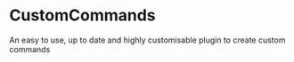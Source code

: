 # CustomCommands
An easy to use, up to date and highly customisable plugin to create custom commands
